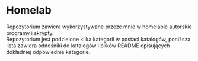 # Homelab
Repozytorium zawiera wykorzystywane przeze mnie w homelabie autorskie programy i skrypty.  
Repozytorium jest podzielone kilka kategorii w postaci katalogów, poniższa lista zawiera odnośniki do katalogów i plików README opisujących dokładniej odpowiednie kategorie.
